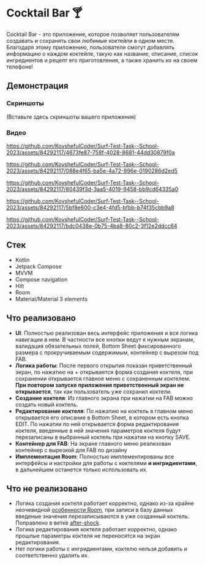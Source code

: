 # Cocktail Bar 🍸

Cocktail Bar - это приложение, которое позволяет пользователям создавать и сохранять свои любимые коктейли в одном месте. Благодаря этому приложению, пользователи смогут добавлять информацию о каждом коктейле, такую как название, описание, список ингредиентов и рецепт его приготовления, а также хранить их на своем телефоне!

## Демонстрация

### Скриншоты

(Вставьте здесь скриншоты вашего приложения)

### Видео

https://github.com/KovshefulCoder/Surf-Test-Task--School-2023/assets/84292117/4673fe87-758f-4028-8681-44dd30879f0a

https://github.com/KovshefulCoder/Surf-Test-Task--School-2023/assets/84292117/088e4f65-ba5e-4a72-996e-0190286d2ed5

https://github.com/KovshefulCoder/Surf-Test-Task--School-2023/assets/84292117/80439f3d-3aa5-4019-9458-bb9cd64335a0

https://github.com/KovshefulCoder/Surf-Test-Task--School-2023/assets/84292117/5bf8e600-c3e4-4fd5-bfbb-b74f35cbb9a8

https://github.com/KovshefulCoder/Surf-Test-Task--School-2023/assets/84292117/bdc0438e-0b75-4ba8-80c2-3f12e2ddcc64






## Стек
* Kotlin
* Jetpack Compose
* MVVM
* Compose navigation
* Hilt
* Room
* Material/Material 3 elements

## Что реализовано

* **UI**: Полностью реализован весь интерфейс приложения и вся логика навигации в нем. В частности все кнопки ведут к нужным экранам, валидация обязательных полей, Bottom Sheet фиксированного размера с прокручиваемым содержимым, контейнер с вырезом под FAB.
* **Логика работы**: После первого открытия показан приветственный экран, по нажатию на + открывается форма создания коктеля, при сохранении открывается главное меню с сохраненным коктелем. **При повтором запуске приложения приветственный экран не открывается**, так как пользователь уже сохранил коктели.
* **Создание коктеля**: Из главного экрана при нажатии на FAB можно создать новый коктель.
* **Редактирование коктеля**: По нажатию на коктель в главном меню открывается его описание в Bottom Sheet, в котором есть кнопка EDIT. По нажатии по ней открывается форма редактирования коктеля, введенные в ней значения параметров коктеля будут перезаписаны в выбранный коктель при нажатии на кнопку SAVE.
* **Контейнер для FAB**: На экране главного меню реализован контейнер с вырезкой для FAB по дизайну
* **Имплементация Room**: Полностью имплементированы все интерфейсы и настройки для работы с коктелями **и ингридиентами**, в дальнейшем останется только использовать их.

## Что не реализовано

* Логика создания коктеля работает корректно, однако из-за крайне неочевидной [особенности Room](https://stackoverflow.com/questions/44109700/how-to-make-primary-key-as-autoincrement-for-room-persistence-lib#:~:text=A%20note%20for%20future%20readers%20%2D%20the%20primary%20key%20must%20be%200%20for%20Room%20to%20treat%20it%20as%20unset.%20If%20you%20use%20any%20other%20default%20value%20(e.g.%20%2D1)%2C%20Room%20will%20not%20autogenerate%20the%20id.), при записи в базу данных введеные значения перезаписываются в уже созданный коктель. Поправлено в ветке [after-shock](https://github.com/KovshefulCoder/Surf-Test-Task--School-2023/tree/after-shock).
* Логика редактирования коктеля работает корректно, однако прошлые параметры коктеля не переносятся на экран редактирования.
* Нет логики работы с ингридиентами, коктелю нельзя добавить и соответственно удалить их.
